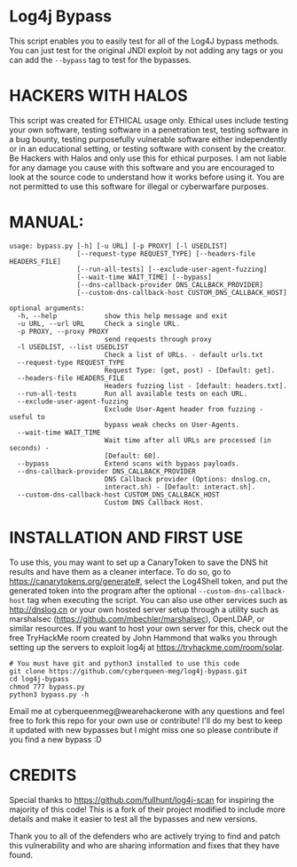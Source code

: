 # Log4j Bypass

This script enables you to easily test for all of the Log4J bypass methods. You can just test for the original JNDI exploit by not adding any tags or you can add the ```--bypass``` tag to test for the bypasses.

# HACKERS WITH HALOS
This script was created for ETHICAL usage only. Ethical uses include testing your own software, testing software in a penetration test, testing software in a bug bounty, testing purposefully vulnerable software either independently or in an educational setting, or testing software with consent by the creator. Be Hackers with Halos and only use this for ethical purposes. I am not liable for any damage you cause with this software and you are encouraged to look at the source code to understand how it works before using it. You are not permitted to use this software for illegal or cyberwarfare purposes.

# MANUAL:
```
usage: bypass.py [-h] [-u URL] [-p PROXY] [-l USEDLIST]
                 [--request-type REQUEST_TYPE] [--headers-file HEADERS_FILE]
                 [--run-all-tests] [--exclude-user-agent-fuzzing]
                 [--wait-time WAIT_TIME] [--bypass]
                 [--dns-callback-provider DNS_CALLBACK_PROVIDER]
                 [--custom-dns-callback-host CUSTOM_DNS_CALLBACK_HOST]

optional arguments:
  -h, --help            show this help message and exit
  -u URL, --url URL     Check a single URL.
  -p PROXY, --proxy PROXY
                        send requests through proxy
  -l USEDLIST, --list USEDLIST
                        Check a list of URLs. - default urls.txt
  --request-type REQUEST_TYPE
                        Request Type: (get, post) - [Default: get].
  --headers-file HEADERS_FILE
                        Headers fuzzing list - [default: headers.txt].
  --run-all-tests       Run all available tests on each URL.
  --exclude-user-agent-fuzzing
                        Exclude User-Agent header from fuzzing - useful to
                        bypass weak checks on User-Agents.
  --wait-time WAIT_TIME
                        Wait time after all URLs are processed (in seconds) -
                        [Default: 60].
  --bypass              Extend scans with bypass payloads.
  --dns-callback-provider DNS_CALLBACK_PROVIDER
                        DNS Callback provider (Options: dnslog.cn,
                        interact.sh) - [Default: interact.sh].
  --custom-dns-callback-host CUSTOM_DNS_CALLBACK_HOST
                        Custom DNS Callback Host.
```

# INSTALLATION AND FIRST USE
To use this, you may want to set up a CanaryToken to save the DNS hit results and have them as a cleaner interface. To do so, go to https://canarytokens.org/generate#, select the Log4Shell token, and put the generated token into the program after the optional ``` --custom-dns-callback-host ``` tag when executing the script. You can also use other services such as http://dnslog.cn or your own hosted server setup through a utility such as marshalsec (https://github.com/mbechler/marshalsec), OpenLDAP, or similar resources. If you want to host your own server for this, check out the free TryHackMe room created by John Hammond that walks you through setting up the servers to exploit log4j at https://tryhackme.com/room/solar.

```
# You must have git and python3 installed to use this code
git clone https://github.com/cyberqueen-meg/log4j-bypass.git
cd log4j-bypass
chmod 777 bypass.py
python3 bypass.py -h
```

Email me at cyberqueenmeg@wearehackerone with any questions and feel free to fork this repo for your own use or contribute! I'll do my best to keep it updated with new bypasses but I might miss one so please contribute if you find a new bypass :D

# CREDITS
Special thanks to https://github.com/fullhunt/log4j-scan for inspiring the majority of this code! This is a fork of their project modified to include more details and make it easier to test all the bypasses and new versions.

Thank you to all of the defenders who are actively trying to find and patch this vulnerability and who are sharing information and fixes that they have found.
